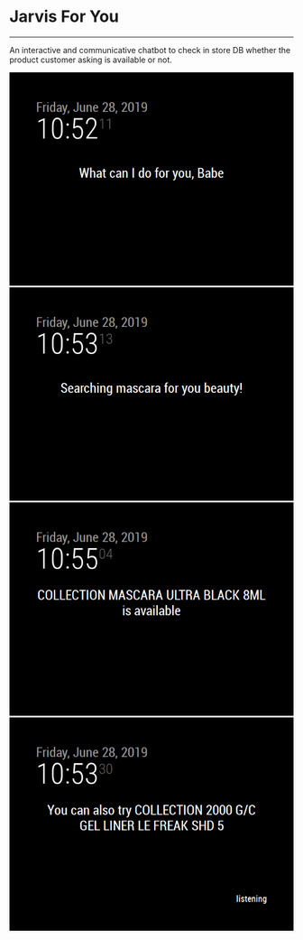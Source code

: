 # Jarvis For You
----------------------
An interactive and communicative chatbot to check in store DB whether the product customer asking is available or not.

![](screens/screen2.png)
![](screens/screen3.png)
![](screens/screen4.png)
![](screens/screen5.png)
